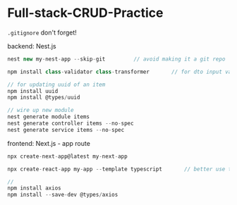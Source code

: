 # Full-stack-CRUD-Practice

`.gitignore` don't forget!

backend: Nest.js
```js
nest new my-nest-app --skip-git         // avoid making it a git repo

npm install class-validator class-transformer       // for dto input validation

// for updating uuid of an item
npm install uuid
npm install @types/uuid

// wire up new module
nest generate module items
nest generate controller items --no-spec
nest generate service items --no-spec

```


frontend: Next.js - app route
```js
npx create-next-app@latest my-next-app

npx create-react-app my-app --template typescript       // better use this, as Next.js is not really stable at test time

// 
npm install axios
npm install --save-dev @types/axios
```